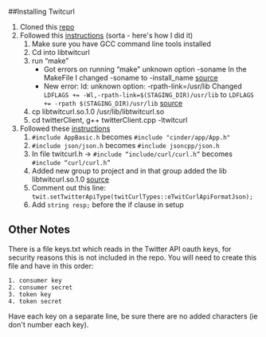 ##Installing Twitcurl
1. Cloned this [repo](https://github.com/swatkat/twitcurl)
2. Followed this [instructions](https://code.google.com/archive/p/twitcurl/wikis/WikiHowToUseTwitcurlLibrary.wiki)
 (sorta - here's how I did it) 
    1. Make sure you have GCC command line tools installed
    2. Cd into libtwitcurl
    3. run “make”
        * Got errors on running “make” unknown option -soname 
In the MakeFile I changed -soname to -install_name [source](https://stackoverflow.com/questions/4580789/ld-unknown-option-soname-on-os-x)
        * New error: ld: unknown option: -rpath-link=/usr/lib
Changed `LDFLAGS += -Wl,-rpath-link=$(STAGING_DIR)/usr/lib` to `LDFLAGS += -rpath $(STAGING_DIR)/usr/lib` [source](https://stackoverflow.com/questions/30825587/installing-twitcurl-on-os-x)
    4. cp libtwitcurl.so.1.0 /usr/lib/libtwitcurl.so
    5. cd twitterClient, g++ twitterClient.cpp -ltwitcurl
3. Followed these [instructions](http://protomatic.blogspot.com/2013/01/tutorial-getting-tweets-into-cinder.html)
    1. `#include AppBasic.h` becomes `#include "cinder/app/App.h"`
    2. `#include json/json.h` becomes `#include jsoncpp/json.h`
    3. In file twitcurl.h -> `#include “include/curl/curl.h”` becomes `#include “curl/curl.h”`
	4. Added new group to project and in that group added the lib libtwitcurl.so.1.0 [source](https://stackoverflow.com/questions/16078512/undefined-symbols-for-architecture-x86-64-error-when-linking-opencv-in-xcode)
   5. Comment out this line: `twit.setTwitterApiType(twitCurlTypes::eTwitCurlApiFormatJson);`
   6. Add `string resp;` before the if clause in setup

   
 ## Other Notes
 There is a file keys.txt which reads in the Twitter API oauth keys, for security reasons this is not included in the repo. You will need to create this file and have in this order:
 	
 	1. consumer key
 	2. consumer secret
 	3. token key
 	4. token secret

 Have each key on a separate line, be sure there are no added characters (ie don't number each key).
